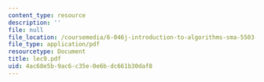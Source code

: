 ```yaml
---
content_type: resource
description: ''
file: null
file_location: /coursemedia/6-046j-introduction-to-algorithms-sma-5503-fall-2005/4ac68e5b9ac6c35e0e6bdc661b30daf8_lec9.pdf
file_type: application/pdf
resourcetype: Document
title: lec9.pdf
uid: 4ac68e5b-9ac6-c35e-0e6b-dc661b30daf8
---
```

